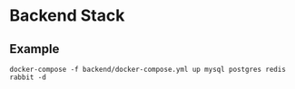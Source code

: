 # Backend Stack

## Example

```shell
docker-compose -f backend/docker-compose.yml up mysql postgres redis rabbit -d
```